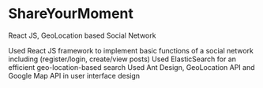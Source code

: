 # ShareYourMoment
React JS, GeoLocation based Social Network

Used React JS framework to implement basic functions of a social network including (register/login, create/view posts)
Used ElasticSearch for an efficient geo-location-based search
Used Ant Design, GeoLocation API and Google Map API in user interface design
